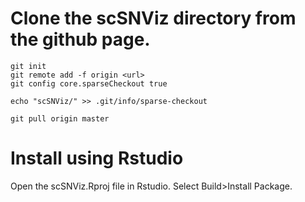 # Clone the scSNViz directory from the github page.

```
git init
git remote add -f origin <url>
git config core.sparseCheckout true

echo "scSNViz/" >> .git/info/sparse-checkout

git pull origin master
```

# Install using Rstudio
Open the scSNViz.Rproj file in Rstudio. Select Build>Install Package.
